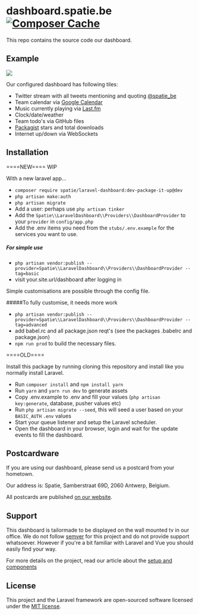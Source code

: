 # dashboard.spatie.be [![Composer Cache](https://shield.with.social/cc/github/spatie/dashboard.spatie.be/master.svg?style=flat-square)](https://packagist.org/packages/laravel/framework)

This repo contains the source code our dashboard.

## Example

<img style="max-width:100%; height: auto" src="http://spatie.github.io/dashboard.spatie.be/images/screenshot20170620.jpg">

Our configured dashboard has following tiles:

- Twitter stream with all tweets mentioning and quoting [@spatie_be](https://twitter.com/spatie_be)
- Team calendar via [Google Calendar](https://google.com/calendar)
- Music currently playing via [Last.fm](https://last.fm)
- Clock/date/weather
- Team todo's via GitHub files
- [Packagist](https://packagist.org/) stars and total downloads
- Internet up/down via WebSockets

## Installation

====NEW==== WIP

With a new laravel app...

 - `composer require spatie/laravel-dashboard:dev-package-it-up@dev`
 - `php artisan make:auth`
 - `php artisan migrate`
 - Add a user: perhaps use `php artisan tinker`
 - Add the `Spatie\\LaravelDashboard\\Providers\\DashboardProvider` to your `provider` in `config/app.php`
 - Add the .env items you need from the `stubs/.env.example` for the services you want to use.
 
##### For simple use 
- `php artisan vendor:publish --provider=Spatie\\LaravelDashboard\\Providers\\DashboardProvider --tag=basic`
- visit your.site.url/dashboard after logging in

Simple customisations are possible through the config file.

#####To fully customise, it needs more work
- `php artisan vendor:publish --provider=Spatie\\LaravelDashboard\\Providers\\DashboardProvider --tag=advanced`
- add babel.rc and all package.json reqt's (see the packages .babelrc and package.json)
- `npm run prod` to build the necessary files. 

====OLD====

Install this package by running cloning this repository and install like you normally install Laravel.

- Run `composer install` and `npm install yarn`
- Run `yarn` and `yarn run dev` to generate assets
- Copy .env.example to .env and fill your values (`php artisan key:generate`, database, pusher values etc)
- Run `php artisan migrate --seed`, this will seed a user based on your `BASIC_AUTH` `.env` values
- Start your queue listener and setup the Laravel scheduler.
- Open the dashboard in your browser, login and wait for the update events to fill the dashboard.

## Postcardware

If you are using our dashboard, please send us a postcard from your hometown.

Our address is: Spatie, Samberstraat 69D, 2060 Antwerp, Belgium.

All postcards are published [on our website](https://spatie.be/en/opensource/postcards).

## Support
This dashboard is tailormade to be displayed on the wall mounted tv in our office. We do not follow [semver](http://semver.org) for this project and do not provide support whatsoever. However if you're a bit familiar with Laravel and Vue you should easily find your way.

For more details on the project, read our article about the [setup and components](https://murze.be/2017/06/building-realtime-dashboard-powered-laravel-vue-2017-edition/)

## License

This project and the Laravel framework are open-sourced software licensed under the [MIT license](http://opensource.org/licenses/MIT).
